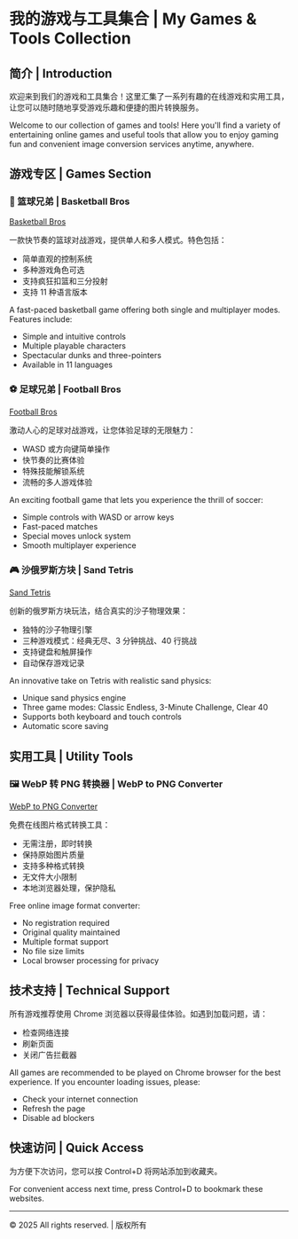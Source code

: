 # 我的游戏与工具集合 | My Games & Tools Collection

## 简介 | Introduction

欢迎来到我们的游戏和工具集合！这里汇集了一系列有趣的在线游戏和实用工具，让您可以随时随地享受游戏乐趣和便捷的图片转换服务。

Welcome to our collection of games and tools! Here you'll find a variety of entertaining online games and useful tools that allow you to enjoy gaming fun and convenient image conversion services anytime, anywhere.

## 游戏专区 | Games Section

### 🏀 篮球兄弟 | Basketball Bros

[Basketball Bros](https://basketballbros.net)

一款快节奏的篮球对战游戏，提供单人和多人模式。特色包括：

- 简单直观的控制系统
- 多种游戏角色可选
- 支持疯狂扣篮和三分投射
- 支持 11 种语言版本

A fast-paced basketball game offering both single and multiplayer modes. Features include:

- Simple and intuitive controls
- Multiple playable characters
- Spectacular dunks and three-pointers
- Available in 11 languages

### ⚽ 足球兄弟 | Football Bros

[Football Bros](https://football-bros.net)

激动人心的足球对战游戏，让您体验足球的无限魅力：

- WASD 或方向键简单操作
- 快节奏的比赛体验
- 特殊技能解锁系统
- 流畅的多人游戏体验

An exciting football game that lets you experience the thrill of soccer:

- Simple controls with WASD or arrow keys
- Fast-paced matches
- Special moves unlock system
- Smooth multiplayer experience

### 🎮 沙俄罗斯方块 | Sand Tetris

[Sand Tetris](https://sand-tetris.online)

创新的俄罗斯方块玩法，结合真实的沙子物理效果：

- 独特的沙子物理引擎
- 三种游戏模式：经典无尽、3 分钟挑战、40 行挑战
- 支持键盘和触屏操作
- 自动保存游戏记录

An innovative take on Tetris with realistic sand physics:

- Unique sand physics engine
- Three game modes: Classic Endless, 3-Minute Challenge, Clear 40
- Supports both keyboard and touch controls
- Automatic score saving

## 实用工具 | Utility Tools

### 🖼️ WebP 转 PNG 转换器 | WebP to PNG Converter

[WebP to PNG Converter](https://webp2png-converter.com)

免费在线图片格式转换工具：

- 无需注册，即时转换
- 保持原始图片质量
- 支持多种格式转换
- 无文件大小限制
- 本地浏览器处理，保护隐私

Free online image format converter:

- No registration required
- Original quality maintained
- Multiple format support
- No file size limits
- Local browser processing for privacy

## 技术支持 | Technical Support

所有游戏推荐使用 Chrome 浏览器以获得最佳体验。如遇到加载问题，请：

- 检查网络连接
- 刷新页面
- 关闭广告拦截器

All games are recommended to be played on Chrome browser for the best experience. If you encounter loading issues, please:

- Check your internet connection
- Refresh the page
- Disable ad blockers

## 快速访问 | Quick Access

为方便下次访问，您可以按 Control+D 将网站添加到收藏夹。

For convenient access next time, press Control+D to bookmark these websites.

---

© 2025 All rights reserved. | 版权所有
